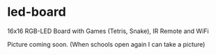 # led-board
16x16 RGB-LED Board with Games (Tetris, Snake), IR Remote and WiFi

Picture coming soon. (When schools open again I can take a picture)

